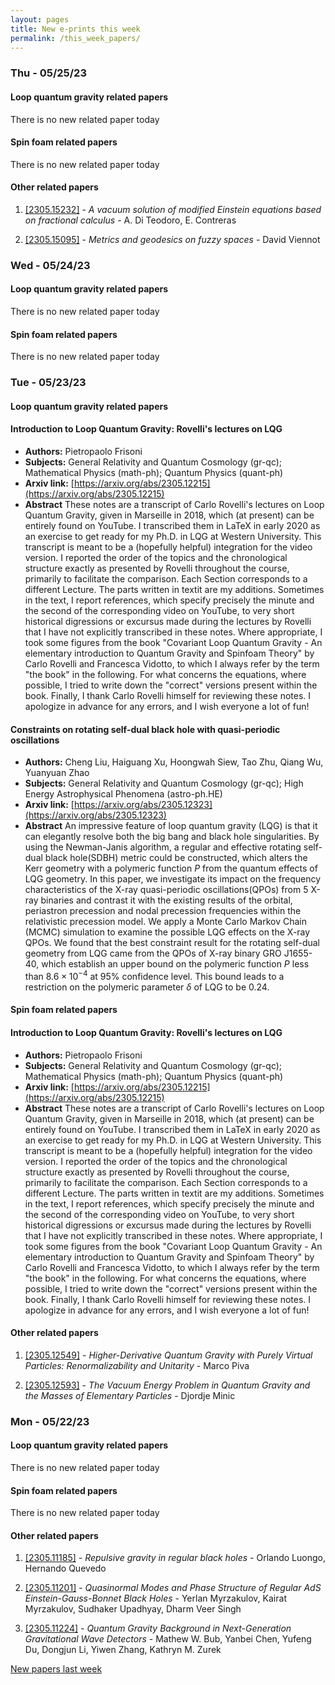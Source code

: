 ```yaml
---
layout: pages
title: New e-prints this week
permalink: /this_week_papers/
---
```




### Thu - 05/25/23

#### Loop quantum gravity related papers

There is no new related paper today 

#### Spin foam related papers

There is no new related paper today 



#### Other related papers

1. [[2305.15232]](https://arxiv.org/abs/2305.15232) - *A vacuum solution of modified Einstein equations based on fractional  calculus* - A. Di Teodoro, E. Contreras

1. [[2305.15095]](https://arxiv.org/abs/2305.15095) - *Metrics and geodesics on fuzzy spaces* - David Viennot



### Wed - 05/24/23

#### Loop quantum gravity related papers

There is no new related paper today 

#### Spin foam related papers

There is no new related paper today 

### Tue - 05/23/23

#### Loop quantum gravity related papers

#### **Introduction to Loop Quantum Gravity: Rovelli's lectures on LQG**
 - **Authors:** Pietropaolo Frisoni
 - **Subjects:** General Relativity and Quantum Cosmology (gr-qc); Mathematical Physics (math-ph); Quantum Physics (quant-ph)
 - **Arxiv link:** [https://arxiv.org/abs/2305.12215](https://arxiv.org/abs/2305.12215)
 - **Abstract**
 These notes are a transcript of Carlo Rovelli's lectures on Loop Quantum Gravity, given in Marseille in 2018, which (at present) can be entirely found on YouTube. I transcribed them in LaTeX in early 2020 as an exercise to get ready for my Ph.D. in LQG at Western University. This transcript is meant to be a (hopefully helpful) integration for the video version. I reported the order of the topics and the chronological structure exactly as presented by Rovelli throughout the course, primarily to facilitate the comparison. Each Section corresponds to a different Lecture. The parts written in textit are my additions. Sometimes in the text, I report references, which specify precisely the minute and the second of the corresponding video on YouTube, to very short historical digressions or excursus made during the lectures by Rovelli that I have not explicitly transcribed in these notes. Where appropriate, I took some figures from the book "Covariant Loop Quantum Gravity - An elementary introduction to Quantum Gravity and Spinfoam Theory" by Carlo Rovelli and Francesca Vidotto, to which I always refer by the term "the book" in the following. For what concerns the equations, where possible, I tried to write down the "correct" versions present within the book. Finally, I thank Carlo Rovelli himself for reviewing these notes. I apologize in advance for any errors, and I wish everyone a lot of fun! 

#### **Constraints on rotating self-dual black hole with quasi-periodic  oscillations**
 - **Authors:** Cheng Liu, Haiguang Xu, Hoongwah Siew, Tao Zhu, Qiang Wu, Yuanyuan Zhao
 - **Subjects:** General Relativity and Quantum Cosmology (gr-qc); High Energy Astrophysical Phenomena (astro-ph.HE)
 - **Arxiv link:** [https://arxiv.org/abs/2305.12323](https://arxiv.org/abs/2305.12323)
 - **Abstract**
 An impressive feature of loop quantum gravity (LQG) is that it can elegantly resolve both the big bang and black hole singularities. By using the Newman-Janis algorithm, a regular and effective rotating self-dual black hole(SDBH) metric could be constructed, which alters the Kerr geometry with a polymeric function $P$ from the quantum effects of LQG geometry. In this paper, we investigate its impact on the frequency characteristics of the X-ray quasi-periodic oscillations(QPOs) from 5 X-ray binaries and contrast it with the existing results of the orbital, periastron precession and nodal precession frequencies within the relativistic precession model. We apply a Monte Carlo Markov Chain (MCMC) simulation to examine the possible LQG effects on the X-ray QPOs. We found that the best constraint result for the rotating self-dual geometry from LQG came from the QPOs of X-ray binary GRO J1655-40, which establish an upper bound on the polymeric function $P$ less than $8.6\times 10^{-4}$ at 95\% confidence level. This bound leads to a restriction on the polymeric parameter $\delta$ of LQG to be 0.24. 

#### Spin foam related papers

#### **Introduction to Loop Quantum Gravity: Rovelli's lectures on LQG**
 - **Authors:** Pietropaolo Frisoni
 - **Subjects:** General Relativity and Quantum Cosmology (gr-qc); Mathematical Physics (math-ph); Quantum Physics (quant-ph)
 - **Arxiv link:** [https://arxiv.org/abs/2305.12215](https://arxiv.org/abs/2305.12215)
 - **Abstract**
 These notes are a transcript of Carlo Rovelli's lectures on Loop Quantum Gravity, given in Marseille in 2018, which (at present) can be entirely found on YouTube. I transcribed them in LaTeX in early 2020 as an exercise to get ready for my Ph.D. in LQG at Western University. This transcript is meant to be a (hopefully helpful) integration for the video version. I reported the order of the topics and the chronological structure exactly as presented by Rovelli throughout the course, primarily to facilitate the comparison. Each Section corresponds to a different Lecture. The parts written in textit are my additions. Sometimes in the text, I report references, which specify precisely the minute and the second of the corresponding video on YouTube, to very short historical digressions or excursus made during the lectures by Rovelli that I have not explicitly transcribed in these notes. Where appropriate, I took some figures from the book "Covariant Loop Quantum Gravity - An elementary introduction to Quantum Gravity and Spinfoam Theory" by Carlo Rovelli and Francesca Vidotto, to which I always refer by the term "the book" in the following. For what concerns the equations, where possible, I tried to write down the "correct" versions present within the book. Finally, I thank Carlo Rovelli himself for reviewing these notes. I apologize in advance for any errors, and I wish everyone a lot of fun! 



#### Other related papers

1. [[2305.12549]](https://arxiv.org/abs/2305.12549) - *Higher-Derivative Quantum Gravity with Purely Virtual Particles:  Renormalizability and Unitarity* - Marco Piva

1. [[2305.12593]](https://arxiv.org/abs/2305.12593) - *The Vacuum Energy Problem in Quantum Gravity and the Masses of  Elementary Particles* - Djordje Minic



### Mon - 05/22/23

#### Loop quantum gravity related papers

There is no new related paper today 

#### Spin foam related papers

There is no new related paper today 



#### Other related papers

1. [[2305.11185]](https://arxiv.org/abs/2305.11185) - *Repulsive gravity in regular black holes* - Orlando Luongo, Hernando Quevedo

1. [[2305.11201]](https://arxiv.org/abs/2305.11201) - *Quasinormal Modes and Phase Structure of Regular $AdS$  Einstein-Gauss-Bonnet Black Holes* - Yerlan Myrzakulov, Kairat Myrzakulov, Sudhaker Upadhyay, Dharm Veer Singh

1. [[2305.11224]](https://arxiv.org/abs/2305.11224) - *Quantum Gravity Background in Next-Generation Gravitational Wave  Detectors* - Mathew W. Bub, Yanbei Chen, Yufeng Du, Dongjun Li, Yiwen Zhang, Kathryn M. Zurek






[New papers last week]({{site.url}}/archived/weekly/pre-prints/2023/05/22/archived_weekly_papers.html)